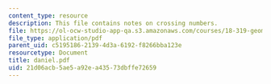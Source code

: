 ```yaml
---
content_type: resource
description: This file contains notes on crossing numbers.
file: https://ol-ocw-studio-app-qa.s3.amazonaws.com/courses/18-319-geometric-combinatorics-fall-2005/21d06acb5ae5a92ea43573dbffe72659_daniel.pdf
file_type: application/pdf
parent_uid: c5195186-2139-4d3a-6192-f8266bba123e
resourcetype: Document
title: daniel.pdf
uid: 21d06acb-5ae5-a92e-a435-73dbffe72659
---
```


